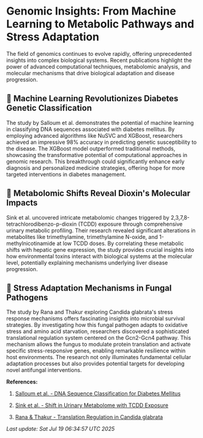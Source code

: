 # Genomic Insights: From Machine Learning to Metabolic Pathways and Stress Adaptation

The field of genomics continues to evolve rapidly, offering unprecedented insights into complex biological systems. Recent publications highlight the power of advanced computational techniques, metabolomic analysis, and molecular mechanisms that drive biological adaptation and disease progression.

## 🧠 Machine Learning Revolutionizes Diabetes Genetic Classification

The study by Salloum et al. demonstrates the potential of machine learning in classifying DNA sequences associated with diabetes mellitus. By employing advanced algorithms like NuSVC and XGBoost, researchers achieved an impressive 98% accuracy in predicting genetic susceptibility to the disease. The XGBoost model outperformed traditional methods, showcasing the transformative potential of computational approaches in genomic research. This breakthrough could significantly enhance early diagnosis and personalized medicine strategies, offering hope for more targeted interventions in diabetes management.

## 🔬 Metabolomic Shifts Reveal Dioxin's Molecular Impacts

Sink et al. uncovered intricate metabolomic changes triggered by 2,3,7,8-tetrachlorodibenzo-p-dioxin (TCDD) exposure through comprehensive urinary metabolic profiling. Their research revealed significant alterations in metabolites like trimethylamine, trimethylamine N-oxide, and 1-methylnicotinamide at low TCDD doses. By correlating these metabolic shifts with hepatic gene expression, the study provides crucial insights into how environmental toxins interact with biological systems at the molecular level, potentially explaining mechanisms underlying liver disease progression.

## 🦠 Stress Adaptation Mechanisms in Fungal Pathogens

The study by Rana and Thakur exploring Candida glabrata's stress response mechanisms offers fascinating insights into microbial survival strategies. By investigating how this fungal pathogen adapts to oxidative stress and amino acid starvation, researchers discovered a sophisticated translational regulation system centered on the Gcn2-Gcn4 pathway. This mechanism allows the fungus to modulate protein translation and activate specific stress-responsive genes, enabling remarkable resilience within host environments. The research not only illuminates fundamental cellular adaptation processes but also provides potential targets for developing novel antifungal interventions.

**References:**

1. [Salloum et al. - DNA Sequence Classification for Diabetes Mellitus](https://pubmed.ncbi.nlm.nih.gov/40680040/)

2. [Sink et al. - Shift in Urinary Metabolome with TCDD Exposure](https://pubmed.ncbi.nlm.nih.gov/40676134/)

3. [Rana & Thakur - Translation Regulation in Candida glabrata](https://pubmed.ncbi.nlm.nih.gov/40677213/)

*Last update: Sat Jul 19 06:34:57 UTC 2025*
